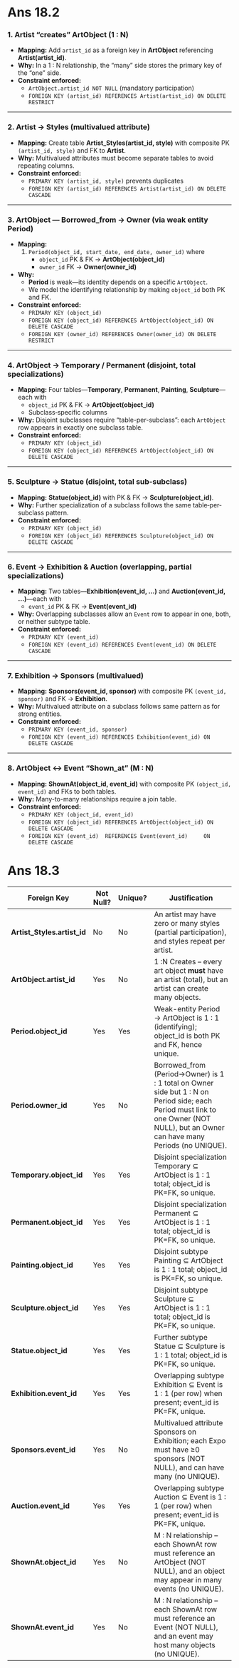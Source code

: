 # Ans 18.2

### 1. **Artist “creates” ArtObject (1 : N)**

- **Mapping:** Add `artist_id` as a foreign key in **ArtObject** referencing **Artist(artist_id)**.
- **Why:** In a 1 : N relationship, the “many” side stores the primary key of the “one” side.
- **Constraint enforced:**
  - `ArtObject.artist_id NOT NULL` (mandatory participation)
  - `FOREIGN KEY (artist_id) REFERENCES Artist(artist_id) ON DELETE RESTRICT`

---

### 2. **Artist → Styles (multivalued attribute)**

- **Mapping:** Create table **Artist_Styles(artist_id, style)** with composite PK `(artist_id, style)` and FK to **Artist**.
- **Why:** Multivalued attributes must become separate tables to avoid repeating columns.
- **Constraint enforced:**
  - `PRIMARY KEY (artist_id, style)` prevents duplicates
  - `FOREIGN KEY (artist_id) REFERENCES Artist(artist_id) ON DELETE CASCADE`

---

### 3. **ArtObject — Borrowed_from → Owner (via weak entity Period)**

- **Mapping:**
  1. `Period(object_id, start_date, end_date, owner_id)` where
     - `object_id` PK & FK → **ArtObject(object_id)**
     - `owner_id` FK → **Owner(owner_id)**
- **Why:**
  - **Period** is weak—its identity depends on a specific `ArtObject`.
  - We model the identifying relationship by making `object_id` both PK and FK.
- **Constraint enforced:**
  - `PRIMARY KEY (object_id)`
  - `FOREIGN KEY (object_id) REFERENCES ArtObject(object_id) ON DELETE CASCADE`
  - `FOREIGN KEY (owner_id) REFERENCES Owner(owner_id) ON DELETE RESTRICT`

---

### 4. **ArtObject → Temporary / Permanent (disjoint, total specializations)**

- **Mapping:** Four tables—**Temporary**, **Permanent**, **Painting**, **Sculpture**—each with
  - `object_id` PK & FK → **ArtObject(object_id)**
  - Subclass‐specific columns
- **Why:** Disjoint subclasses require “table-per-subclass”: each `ArtObject` row appears in exactly one subclass table.
- **Constraint enforced:**
  - `PRIMARY KEY (object_id)`
  - `FOREIGN KEY (object_id) REFERENCES ArtObject(object_id) ON DELETE CASCADE`

---

### 5. **Sculpture → Statue (disjoint, total sub‐subclass)**

- **Mapping:** **Statue(object_id)** with PK & FK → **Sculpture(object_id)**.
- **Why:** Further specialization of a subclass follows the same table‐per‐subclass pattern.
- **Constraint enforced:**
  - `PRIMARY KEY (object_id)`
  - `FOREIGN KEY (object_id) REFERENCES Sculpture(object_id) ON DELETE CASCADE`

---

### 6. **Event → Exhibition & Auction (overlapping, partial specializations)**

- **Mapping:** Two tables—**Exhibition(event_id, …)** and **Auction(event_id, …)**—each with
  - `event_id` PK & FK → **Event(event_id)**
- **Why:** Overlapping subclasses allow an `Event` row to appear in one, both, or neither subtype table.
- **Constraint enforced:**
  - `PRIMARY KEY (event_id)`
  - `FOREIGN KEY (event_id) REFERENCES Event(event_id) ON DELETE CASCADE`

---

### 7. **Exhibition → Sponsors (multivalued)**

- **Mapping:** **Sponsors(event_id, sponsor)** with composite PK `(event_id, sponsor)` and FK → **Exhibition**.
- **Why:** Multivalued attribute on a subclass follows same pattern as for strong entities.
- **Constraint enforced:**
  - `PRIMARY KEY (event_id, sponsor)`
  - `FOREIGN KEY (event_id) REFERENCES Exhibition(event_id) ON DELETE CASCADE`

---

### 8. **ArtObject ↔ Event “Shown_at” (M : N)**

- **Mapping:** **ShownAt(object_id, event_id)** with composite PK `(object_id, event_id)` and FKs to both tables.
- **Why:** Many-to-many relationships require a join table.
- **Constraint enforced:**
  - `PRIMARY KEY (object_id, event_id)`
  - `FOREIGN KEY (object_id) REFERENCES ArtObject(object_id) ON DELETE CASCADE`
  - `FOREIGN KEY (event_id)  REFERENCES Event(event_id)     ON DELETE CASCADE`

# Ans 18.3

| Foreign Key                 | Not Null? | Unique? | Justification                                                                                                                                                                      |
| --------------------------- | --------- | ------- | ---------------------------------------------------------------------------------------------------------------------------------------------------------------------------------- |
| **Artist_Styles.artist_id** | No        | No      | An artist may have zero or many styles (partial participation), and styles repeat per artist.                                                                                      |
| **ArtObject.artist_id**     | Yes       | No      | 1 :N Creates – every art object **must** have an artist (total), but an artist can create many objects.                                                                            |
| **Period.object_id**        | Yes       | Yes     | Weak-entity Period → ArtObject is 1 : 1 (identifying); object_id is both PK and FK, hence unique.                                                                                  |
| **Period.owner_id**         | Yes       | No      | Borrowed_from (Period→Owner) is 1 : 1 total on Owner side but 1 : N on Period side; each Period must link to one Owner (NOT NULL), but an Owner can have many Periods (no UNIQUE). |
| **Temporary.object_id**     | Yes       | Yes     | Disjoint specialization Temporary ⊆ ArtObject is 1 : 1 total; object_id is PK=FK, so unique.                                                                                       |
| **Permanent.object_id**     | Yes       | Yes     | Disjoint specialization Permanent ⊆ ArtObject is 1 : 1 total; object_id is PK=FK, so unique.                                                                                       |
| **Painting.object_id**      | Yes       | Yes     | Disjoint subtype Painting ⊆ ArtObject is 1 : 1 total; object_id is PK=FK, so unique.                                                                                               |
| **Sculpture.object_id**     | Yes       | Yes     | Disjoint subtype Sculpture ⊆ ArtObject is 1 : 1 total; object_id is PK=FK, so unique.                                                                                              |
| **Statue.object_id**        | Yes       | Yes     | Further subtype Statue ⊆ Sculpture is 1 : 1 total; object_id is PK=FK, so unique.                                                                                                  |
| **Exhibition.event_id**     | Yes       | Yes     | Overlapping subtype Exhibition ⊆ Event is 1 : 1 (per row) when present; event_id is PK=FK, unique.                                                                                 |
| **Sponsors.event_id**       | Yes       | No      | Multivalued attribute Sponsors on Exhibition; each Expo must have ≥0 sponsors (NOT NULL), and can have many (no UNIQUE).                                                           |
| **Auction.event_id**        | Yes       | Yes     | Overlapping subtype Auction ⊆ Event is 1 : 1 (per row) when present; event_id is PK=FK, unique.                                                                                    |
| **ShownAt.object_id**       | Yes       | No      | M : N relationship – each ShownAt row must reference an ArtObject (NOT NULL), and an object may appear in many events (no UNIQUE).                                                 |
| **ShownAt.event_id**        | Yes       | No      | M : N relationship – each ShownAt row must reference an Event (NOT NULL), and an event may host many objects (no UNIQUE).                                                          |
